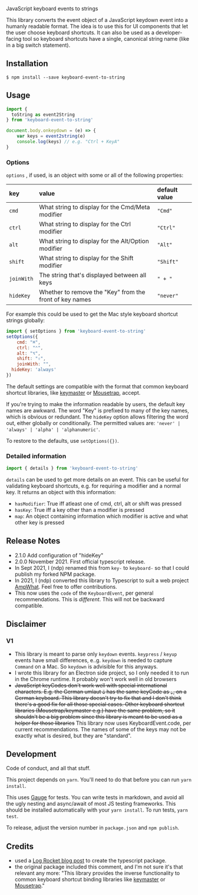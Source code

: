 JavaScript keyboard events to strings

This library converts the event object of a JavaScript keydown event into a humanly readable format. The idea is to use this for UI components that let the user choose keyboard shortcuts. It can also be used as a developer-facing tool so keyboard shortcuts have a single, canonical string name (like in a big switch statement).

## Installation

```
$ npm install --save keyboard-event-to-string
```

## Usage

```js
import {
  toString as event2String
} from 'keyboard-event-to-string'

document.body.onkeydown = (e) => {
	var keys = event2string(e)
	console.log(keys) // e.g. "Ctrl + KeyA"
}
```

### Options

`options` , if used, is an object with some or all of the following properties:

| key | value | default value |
|:--|:--|:--|
| `cmd` |  What string to display for the Cmd/Meta modifier | `"Cmd"` |
| `ctrl` |  What string to display for the Ctrl modifier | `"Ctrl"` |
| `alt` |  What string to display for the Alt/Option modifier | `"Alt"` |
| `shift` |  What string to display for the Shift modifier | `"Shift"` |
| `joinWith` | The string that's displayed between all keys | `" + "`  |
| `hideKey` | Whether to remove the "Key" from the front of key names | `"never"` |

For example this could be used to get the Mac style keyboard shortcut strings globally:

```js
import { setOptions } from 'keyboard-event-to-string'
setOptions({
	cmd: "⌘",
	ctrl: "⌃",
	alt: "⌥",
	shift: "⇧",
	joinWith: "",
  hideKey: 'always'
})
```

The default settings are compatible with the format that common keyboard shortcut libraries, like [keymaster](https://github.com/madrobby/keymaster) or [Mousetrap](https://craig.is/killing/mice), accept.

If you're trying to make the information readable by users, the default key names are awkward.  The word "Key" is prefixed to many of the key names, which is obvious or redundant. The `hideKey` option allows filtering the word out, either globally or conditionally. The permitted values are: `'never' | 'always' | 'alpha' | 'alphanumeric'`.

To restore to the defaults, use `setOptions({})`.

### Detailed information

```js
import { details } from 'keyboard-event-to-string'
```

`details` can be used to get more details on an event. This can be useful for
validating keyboard shortcuts, e.g. for requiring a modifier and a normal key.
It returns an object with this information:

- `hasModifier`: True iff atleast one of cmd, ctrl, alt or shift was pressed
- `hasKey`: True iff a key other than a modifier is pressed
- `map`: An object containing information which modifier is active and what
  other key is pressed

## Release Notes
- 2.1.0 Add configuration of "hideKey"
- 2.0.0 November 2021. First official typescript release. 
- In Sept 2021, I (ndp) renamed this from `key-` to `keyboard-` so that I could publish my forked NPM package.
- In 2021, I (ndp) converted this library to Typescript to suit a web project [AmpWhat](https://www.amp-what.com). Feel free to offer contributions.
- This now uses the `code` of the `KeyboardEvent`, per general recommendations. This is _different_. This will not be backward compatible.

## Disclaimer

### V1
- This library is meant to parse only `keydown` events. `keypress` / `keyup` events have small differences, e..g. `keydown` is needed to capture `Command` on a Mac. So `keydown` is advisible for this anyways.
- I wrote this library for an Electron side project, so I only needed it to run in the Chrome runtime. It probably won't work well in old browsers
- ~~JavaScript keyCodes don't work well with special international characters. E.g. the German umlaut `ö` has the same keyCode as `;`, on a German keyboard. This library doesn't try to fix that and I don't think there's a good fix for all those special cases. Other keyboard shortcut libraries (Mousetrap/keymaster e.g.) have the same problem, so it shouldn't be a big problem since this library is meant to be used as a helper for those libraries~~ This library now uses KeyboardEvent.code, per current recommendations. The names of some of the keys may not be exactly what is desired, but they are "standard".

## Development

Code of conduct, and all that stuff.

This project depends on `yarn`. You'll need to do that before you can run `yarn install`. 

This uses [Gauge](https://docs.gauge.org/overview.html) for tests. You can write tests in 
markdown, and avoid all the ugly nesting and async/await of most JS testing frameworks.
This should be installed automatically with your `yarn install`.  To run tests, `yarn test`.

To release, adjust the version number in `package.json` and `npm publish`.

## Credits

- used a [Log Rocket blog post](https://blog.logrocket.com/publishing-node-modules-typescript-es-modules/) to create the typescript package.
- the original package included this comment, and I'm not sure it's that relevant any more: "This library provides the inverse functionality to common keyboard shortcut binding libraries like [keymaster](https://github.com/madrobby/keymaster) or [Mousetrap](https://craig.is/killing/mice)."
